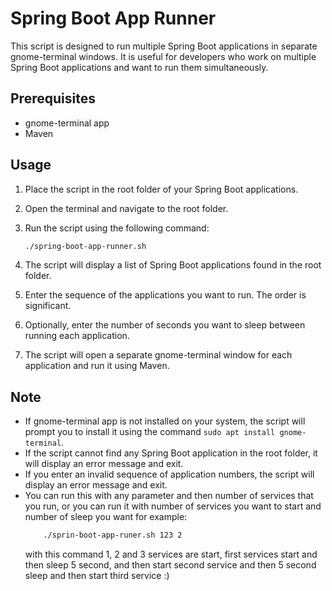 # Spring Boot App Runner

This script is designed to run multiple Spring Boot applications in separate gnome-terminal windows. It is useful for developers who work on multiple Spring Boot applications and want to run them simultaneously.

## Prerequisites

- gnome-terminal app
- Maven

## Usage

1. Place the script in the root folder of your Spring Boot applications.
2. Open the terminal and navigate to the root folder.
3. Run the script using the following command:

    ```bash
    ./spring-boot-app-runner.sh
    ```

4. The script will display a list of Spring Boot applications found in the root folder.
5. Enter the sequence of the applications you want to run. The order is significant.
6. Optionally, enter the number of seconds you want to sleep between running each application.
7. The script will open a separate gnome-terminal window for each application and run it using Maven.

## Note

- If gnome-terminal app is not installed on your system, the script will prompt you to install it using the command `sudo apt install gnome-terminal`.
- If the script cannot find any Spring Boot application in the root folder, it will display an error message and exit.
- If you enter an invalid sequence of application numbers, the script will display an error message and exit.
- You can run this with any parameter and then number of services that you run,
    or you can run it with number of services you want to start and number of sleep you want for example:
    ```bash
        ./sprin-boot-app-runer.sh 123 2
    ```
  with this command 1, 2 and 3 services are start, first services start and then sleep 5 second,
    and then start second service and then 5 second sleep and then start third service :)